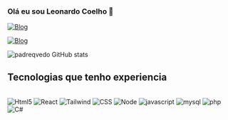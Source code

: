 ### Olá eu sou Leonardo Coelho 👋

[![Blog](https://img.shields.io/badge/LinkedIn-0077B5?style=for-the-badge&logo=linkedin&logoColor=white)](https://www.linkedin.com/in/leonardo-coelho-fehr-9a19902b9/)

[![Blog](https://img.shields.io/badge/Instagram-E4405F?style=for-the-badge&logo=instagram&logoColor=white)](https://www.instagram.com/leon4rdo_fehr/)

![padreqvedo GitHub stats](https://github-readme-stats.vercel.app/api?username=padreqvedo&show_icons=true&theme=radical)


## Tecnologias que tenho experiencia 

<div style="display: inline_block"><br/>
  <img alin="center" alt="Html5" src="https://img.shields.io/badge/HTML5-E34F26?style=for-the-badge&logo=html5&logoColor=white">
  <img alin="center" alt="React" src="https://img.shields.io/badge/React-20232A?style=for-the-badge&logo=react&logoColor=61DAFB">
    <img alin="center" alt="Tailwind" src="https://img.shields.io/badge/Tailwind_CSS-38B2AC?style=for-the-badge&logo=tailwind-css&logoColor=white">
  <img alin="center" alt="CSS" src="https://img.shields.io/badge/CSS-239120?&style=for-the-badge&logo=css3&logoColor=white">
   <img alin="center" alt="Node" src="https://img.shields.io/badge/Node.js-43853D?style=for-the-badge&logo=node.js&logoColor=white">
   <img alin="center" alt="javascript" src="https://img.shields.io/badge/JavaScript-323330?style=for-the-badge&logo=javascript&logoColor=F7DF1E">
<img alin="center" alt="mysql" src="https://img.shields.io/badge/MySQL-00000F?style=for-the-badge&logo=mysql&logoColor=white">
  <img alin="center" alt="php" src="https://img.shields.io/badge/PHP-777BB4?style=for-the-badge&logo=php&logoColor=white">
    <img alin="center" alt="C#" src="https://img.shields.io/badge/C%23-239120?style=for-the-badge&logo=c-sharp&logoColor=white">

</div>
